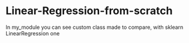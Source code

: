 # Linear-Regression-from-scratch
In my_module you can see custom class made to compare, with sklearn LinearRegression one
